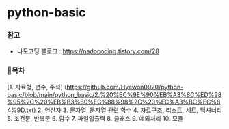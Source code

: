 # python-basic

### 참고
- 나도코딩 블로그 : https://nadocoding.tistory.com/28


### 🎀목차
[1. 자료형, 변수, 주석] (https://github.com/Hyewon0920/python-basic/blob/main/python_basic/2.%20%EC%9E%90%EB%A3%8C%ED%98%95%2C%20%EB%B3%80%EC%88%98%2C%20%EC%A3%BC%EC%84%9D.txt)
2. 연산자
3. 문자열, 문자열 관련 함수
4. 자료구조, 리스트, 세트, 딕셔너리
5. 조건문, 반복문
6. 함수
7. 파일입출력
8. 클래스
9. 예외처리
10. 모듈
